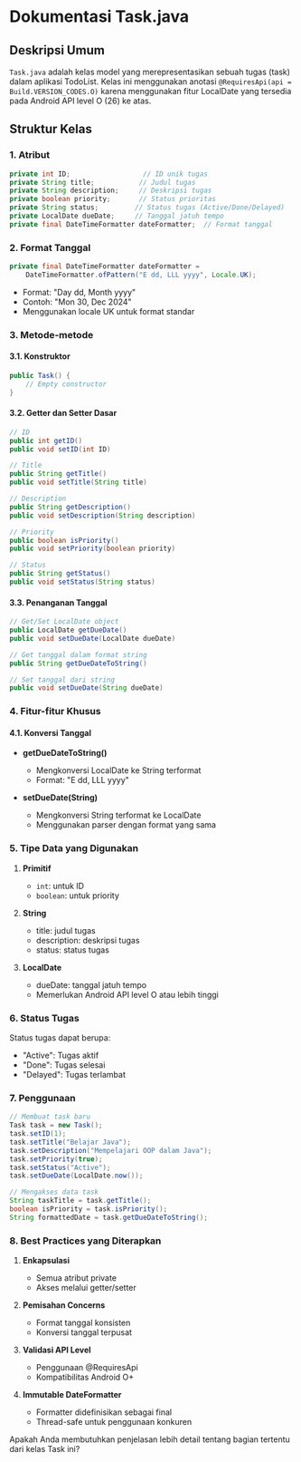 # Dokumentasi Task.java

## Deskripsi Umum
`Task.java` adalah kelas model yang merepresentasikan sebuah tugas (task) dalam aplikasi TodoList. Kelas ini menggunakan anotasi `@RequiresApi(api = Build.VERSION_CODES.O)` karena menggunakan fitur LocalDate yang tersedia pada Android API level O (26) ke atas.

## Struktur Kelas

### 1. Atribut
```java
private int ID;                  // ID unik tugas
private String title;           // Judul tugas
private String description;     // Deskripsi tugas
private boolean priority;       // Status prioritas
private String status;         // Status tugas (Active/Done/Delayed)
private LocalDate dueDate;     // Tanggal jatuh tempo
private final DateTimeFormatter dateFormatter;  // Format tanggal
```

### 2. Format Tanggal
```java
private final DateTimeFormatter dateFormatter = 
    DateTimeFormatter.ofPattern("E dd, LLL yyyy", Locale.UK);
```
- Format: "Day dd, Month yyyy"
- Contoh: "Mon 30, Dec 2024"
- Menggunakan locale UK untuk format standar

### 3. Metode-metode

#### 3.1. Konstruktor
```java
public Task() {
    // Empty constructor
}
```

#### 3.2. Getter dan Setter Dasar
```java
// ID
public int getID()
public void setID(int ID)

// Title
public String getTitle()
public void setTitle(String title)

// Description
public String getDescription()
public void setDescription(String description)

// Priority
public boolean isPriority()
public void setPriority(boolean priority)

// Status
public String getStatus()
public void setStatus(String status)
```

#### 3.3. Penanganan Tanggal
```java
// Get/Set LocalDate object
public LocalDate getDueDate()
public void setDueDate(LocalDate dueDate)

// Get tanggal dalam format string
public String getDueDateToString()

// Set tanggal dari string
public void setDueDate(String dueDate)
```

### 4. Fitur-fitur Khusus

#### 4.1. Konversi Tanggal
- **getDueDateToString()**
    - Mengkonversi LocalDate ke String terformat
    - Format: "E dd, LLL yyyy"

- **setDueDate(String)**
    - Mengkonversi String terformat ke LocalDate
    - Menggunakan parser dengan format yang sama

### 5. Tipe Data yang Digunakan

1. **Primitif**
    - `int`: untuk ID
    - `boolean`: untuk priority

2. **String**
    - title: judul tugas
    - description: deskripsi tugas
    - status: status tugas

3. **LocalDate**
    - dueDate: tanggal jatuh tempo
    - Memerlukan Android API level O atau lebih tinggi

### 6. Status Tugas
Status tugas dapat berupa:
- "Active": Tugas aktif
- "Done": Tugas selesai
- "Delayed": Tugas terlambat

### 7. Penggunaan

```java
// Membuat task baru
Task task = new Task();
task.setID(1);
task.setTitle("Belajar Java");
task.setDescription("Mempelajari OOP dalam Java");
task.setPriority(true);
task.setStatus("Active");
task.setDueDate(LocalDate.now());

// Mengakses data task
String taskTitle = task.getTitle();
boolean isPriority = task.isPriority();
String formattedDate = task.getDueDateToString();
```

### 8. Best Practices yang Diterapkan

1. **Enkapsulasi**
    - Semua atribut private
    - Akses melalui getter/setter

2. **Pemisahan Concerns**
    - Format tanggal konsisten
    - Konversi tanggal terpusat

3. **Validasi API Level**
    - Penggunaan @RequiresApi
    - Kompatibilitas Android O+

4. **Immutable DateFormatter**
    - Formatter didefinisikan sebagai final
    - Thread-safe untuk penggunaan konkuren

Apakah Anda membutuhkan penjelasan lebih detail tentang bagian tertentu dari kelas Task ini?